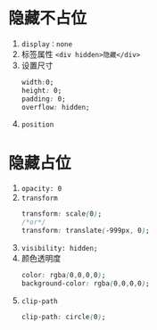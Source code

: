 # 隐藏不占位
1. `display：none`
2. 标签属性 `<div hidden>隐藏</div>`
3. 设置尺寸  
	```css
	width:0;
	height: 0; 
	padding: 0; 
	overflow: hidden; 
	```
4. `position`

# 隐藏占位
1. `opacity: 0`
2. `transform`
	```css
	transform: scale(0);
	/*or*/
	transform: translate(-999px, 0);
	```
3. `visibility: hidden;`
4. 颜色透明度
	```css
	color: rgba(0,0,0,0); 
	background-color: rgba(0,0,0,0);
	```
5. `clip-path`
	```css
	clip-path: circle(0);
	```